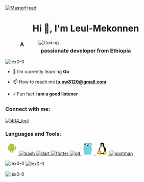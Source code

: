 [![MasterHead](https://newrelic.com/sites/default/files/2021-04/good-programmer-banner-final.jpg)]()
<h1 align="center">Hi 👋, I'm Leul-Mekonnen</h1>
<img align="right" alt="Coding" width="400" src="https://media.tenor.com/CzdMW7wnLn8AAAAC/coding.gif">
<h3 align="center">A passionate developer from Ethiopia</h3>

<p align="left"> <img src="https://komarev.com/ghpvc/?username=lex0-0&label=Profile%20views&color=0e75b6&style=flat" alt="lex0-0" /> </p>

- 🌱 I’m currently learning **Go**

- 📫 How to reach me **lo.ow8120@gmail.com**

- ⚡ Fun fact **i am a good listener**

<h3 align="left">Connect with me:</h3>
<p align="left">
<a href="https://instagram.com/404_leul" target="blank"><img align="center" src="https://raw.githubusercontent.com/rahuldkjain/github-profile-readme-generator/master/src/images/icons/Social/instagram.svg" alt="404_leul" height="30" width="40" /></a>
</p>

<h3 align="left">Languages and Tools:</h3>
<p align="left"> <a href="https://developer.android.com" target="_blank" rel="noreferrer"> <img src="https://raw.githubusercontent.com/devicons/devicon/master/icons/android/android-original-wordmark.svg" alt="android" width="40" height="40"/> </a> <a href="https://www.gnu.org/software/bash/" target="_blank" rel="noreferrer"> <img src="https://www.vectorlogo.zone/logos/gnu_bash/gnu_bash-icon.svg" alt="bash" width="40" height="40"/> </a> <a href="https://dart.dev" target="_blank" rel="noreferrer"> <img src="https://www.vectorlogo.zone/logos/dartlang/dartlang-icon.svg" alt="dart" width="40" height="40"/> </a> <a href="https://flutter.dev" target="_blank" rel="noreferrer"> <img src="https://www.vectorlogo.zone/logos/flutterio/flutterio-icon.svg" alt="flutter" width="40" height="40"/> </a> <a href="https://git-scm.com/" target="_blank" rel="noreferrer"> <img src="https://www.vectorlogo.zone/logos/git-scm/git-scm-icon.svg" alt="git" width="40" height="40"/> </a> <a href="https://golang.org" target="_blank" rel="noreferrer"> <img src="https://raw.githubusercontent.com/devicons/devicon/master/icons/go/go-original.svg" alt="go" width="40" height="40"/> </a> <a href="https://www.linux.org/" target="_blank" rel="noreferrer"> <img src="https://raw.githubusercontent.com/devicons/devicon/master/icons/linux/linux-original.svg" alt="linux" width="40" height="40"/> </a> <a href="https://postman.com" target="_blank" rel="noreferrer"> <img src="https://www.vectorlogo.zone/logos/getpostman/getpostman-icon.svg" alt="postman" width="40" height="40"/> </a> </p>

<p><img align="left" src="https://github-readme-stats.vercel.app/api/top-langs?username=lex0-0&show_icons=true&locale=en&layout=compact" alt="lex0-0" /></p>

<p>&nbsp;<img align="center" src="https://github-readme-stats.vercel.app/api?username=lex0-0&show_icons=true&locale=en" alt="lex0-0" /></p>

<p><img align="center" src="https://github-readme-streak-stats.herokuapp.com/?user=lex0-0&" alt="lex0-0" /></p>


